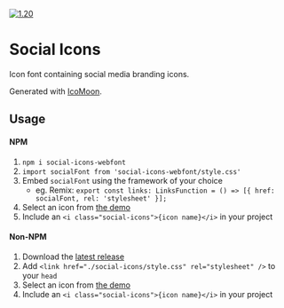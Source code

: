 [![1.20](https://badgen.net/badge/npm/1.20/blue)](https://www.npmjs.com/package/social-icons-webfont)

# Social Icons
Icon font containing social media branding icons.

Generated with [IcoMoon](https://icomoon.io/).

## Usage

#### NPM

1. `npm i social-icons-webfont`
2. `import socialFont from 'social-icons-webfont/style.css'`
3. Embed `socialFont` using the framework of your choice
    - eg. Remix: `export const links: LinksFunction = () => [{ href: socialFont, rel: 'stylesheet' }];`
4. Select an icon from [the demo](https://boylett.github.io/Social-Icons/demo.html)
5. Include an `<i class="social-icons">{icon name}</i>` in your project

#### Non-NPM

1. Download the [latest release](https://github.com/boylett/Social-Icons/releases)
2. Add `<link href="./social-icons/style.css" rel="stylesheet" />` to your `head`
3. Select an icon from [the demo](https://boylett.github.io/Social-Icons/demo.html)
4. Include an `<i class="social-icons">{icon name}</i>` in your project
